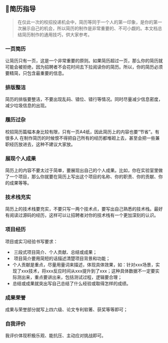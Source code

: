 ## 🍉简历指导

 > 在仅此一次的校招投递机会中，简历等同于一个人的第一印象，是你的第一次展示自己的机会，所以简历的制作是非常重要的、不可小觑的。本文档总结简历制作的通用技巧，供大家参考。

### 一页简历

让简历只有一页，这是一个非常重要的原则。如果简历超过一页，那么你的简历就可能会被拒绝，因为招聘者不会花时间去下拉阅读你的简历。所以，你的简历必须要精简，只包含最重要的信息。


### 排版整洁

简历的排版要整洁，不要出现乱码、错位、错行等情况。同时尽量减少信息密度，减少垃圾信息的出现。


### 履历过杂

校招简历篇幅本身比较有限，只有一页A4纸，因此简历上的内容也要“节省”。有很多人 在制作简历的时候恨不得把自己所有的经历都堆砌上去，甚至会把一些兼职经历放进去，这种不建议大家放。


### 展现个人成果

简历上的内容不要太过于简单，要展现出自己的个人成果。比如，你在实验室里做了一个项目，那么你就要在简历上写出这个项目的名称、你的职责、你的贡献、你的成果等等。


### 技术栈充实

简历上的技术栈要充实，不要只写一两个技术点，要写出自己熟悉的技术栈。最好有阅读过源码的经历，这样可以让招聘者对你的技术栈有一个更加深刻的认识。

### 项目经历

项目或实习经验书写要求：

- ​    三段式项目简介、个人贡献、总结或成果；
- ​    项目简介要用简短的话描述清楚项目背景和功能；
- ​    个人贡献是重点，尽量用量词来描述，体现具体效果，如：针对xxx场景，实现了xxx技术，将xxx反应时间从xxx提升到了xxx；这种具体数据不一定要实际测出来，重点要讲出来，包括测试过程，逻辑要合理；  
- 总结或成果就突出写自己总结了什么经验或取得怎样的成绩。 


### 成果荣誉

成果与荣誉部分就写上四六级、论文专利软著、获奖等等即可； 



### 自我评价

我评价体现积极乐观、能抗压、主动应对挑战即可。